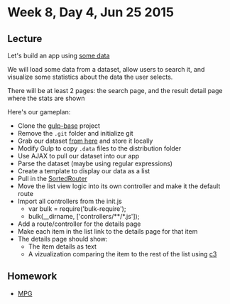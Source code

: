 # Week 8, Day 4, Jun 25 2015

## Lecture

Let's build an app using [some data](http://archive.ics.uci.edu/ml/machine-learning-databases/bridges/)

We will load some data from a dataset, allow users to search it, and visualize some statistics about the data the user selects.

There will be at least 2 pages: the search page, and the result detail page where the stats are shown

Here's our gameplan:

- Clone the [gulp-base](https://github.com/tiy-durham-fe-cohort4/gulp-base) project
- Remove the `.git` folder and initialize git
- Grab our dataset [from here](http://archive.ics.uci.edu/ml/machine-learning-databases/bridges/) and store it locally
- Modify Gulp to copy `.data` files to the distribution folder
- Use AJAX to pull our dataset into our app
- Parse the dataset (maybe using regular expressions)
- Create a template to display our data as a list
- Pull in the [SortedRouter](https://gist.github.com/chrisdavies/b56d1011cd9ca9394d86)
- Move the list view logic into its own controller and make it the default route
- Import all controllers from the init.js
  - var bulk = require('bulk-require');
  - bulk(__dirname, ['controllers/**/*.js']);
- Add a route/controller for the details page
- Make each item in the list link to the details page for that item
- The details page should show:
  - The item details as text
  - A vizualization comparing the item to the rest of the list using [c3](https://github.com/tiy-durham-fe-2015/c3-demo)
  
## Homework

- [MPG](https://github.com/tiy-durham-fe-cohort4/resources/blob/master/assignments/mpg.md)